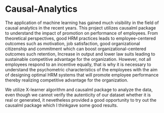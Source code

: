 # Causal-Analytics
The application of machine learning has gained much visibility in the field of causal analytics in the recent years. This project utilizes causalml package to understand the impact of promotion on performance of employees. From theoretical perspectives, good HRM practices leads to employee-centered outcomes such as motivation, job satisfaction, good organizational citizenship and commitment which can boost organizational-centered outcomes such retention, Increase in output and lower law suits leading to sustainable competitive advantage for the organization. However, not all employees respond to an incentive equally, that is why it is necessary to understand the psychometric characteristics of the employees with the aim of designing optimal HRM systems that will promote employee performance thereby realizing competitive advantage for the organization.

We utilize X-learner algorithm and causalml package to analyze the data, even though we cannot verify the autenticity of our dataset whether it is real or generated, it nevetheless provided a good opportunity to try out the causalml package which I thinkgave some good results.
